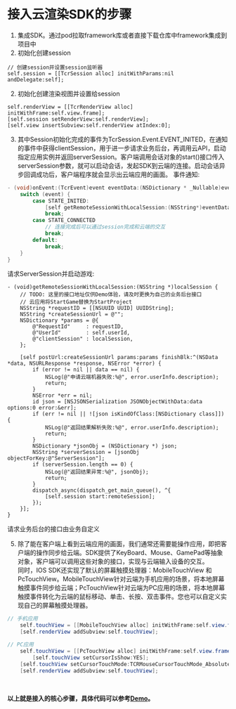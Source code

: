 
# 接入云渲染SDK的步骤

1. 集成SDK。通过pod拉取framework库或者直接下载仓库中framework集成到项目中
2. 初始化创建session

```
// 创建session并设置session监听器
self.session = [[TcrSession alloc] initWithParams:nil andDelegate:self];
```

2. 初始化创建渲染视图并设置给session
```
self.renderView = [[TcrRenderView alloc] initWithFrame:self.view.frame];
[self.session setRenderView:self.renderView];
[self.view insertSubview:self.renderView atIndex:0];
```

3. 其中Session初始化完成的事件为TcrSession.Event.EVENT_INITED，在通知的事件中获得clientSession，用于进一步请求业务后台，再调用云API，启动指定应用实例并返回serverSession。客户端调用会话对象的start()接口传入serverSession参数，就可以启动会话，发起SDK到云端的连接。启动会话异步回调成功后，客户端程序就会显示出云端应用的画面。 
事件通知:

```java
- (void)onEvent:(TcrEvent)event eventData:(NSDictionary * _Nullable)eventData { 
    switch (event) {
        case STATE_INITED:
            [self getRemoteSessionWithLocalSession:(NSString*)eventData];
            break;
        case STATE_CONNECTED
            // 连接完成后可以通过session完成和云端的交互
            break;
        default:
            break;
    }
}

```

请求ServerSession并启动游戏:

```
- (void)getRemoteSessionWithLocalSession:(NSString *)localSession {
    // TODO: 这里的接口地址仅供Demo体验，请及时更换为自己的业务后台接口
    // 云应用将StartGame替换为StartProject
    NSString *requestID = [[NSUUID UUID] UUIDString];
    NSString *createSessionUrl = @"";
    NSDictionary *params = @{
        @"RequestId"     : requestID,
        @"UserId"        : self.userId,
        @"clientSession" : localSession,
    };
        
    [self postUrl:createSessionUrl params:params finishBlk:^(NSData *data, NSURLResponse *response, NSError *error) {
        if (error != nil || data == nil) {
            NSLog(@"申请云端机器失败:%@", error.userInfo.description);
            return;
        }
        NSError *err = nil;
        id json = [NSJSONSerialization JSONObjectWithData:data options:0 error:&err];
        if (err != nil || ![json isKindOfClass:[NSDictionary class]]) {
            NSLog(@"返回结果解析失败:%@", error.userInfo.description);
            return;
        }
        NSDictionary *jsonObj = (NSDictionary *) json;
        NSString *serverSession = [jsonObj objectForKey:@"ServerSession"];
        if (serverSession.length == 0) {
            NSLog(@"返回结果异常:%@", jsonObj);
            return;
        }
        dispatch_async(dispatch_get_main_queue(), ^{
            [self.session start:remoteSession];
        });
    }];
}
```

请求业务后台的接口由业务自定义

5. 除了能在客户端上看到云端应用的画面，我们通常还需要能操作应用，即把客户端的操作同步给云端。SDK提供了KeyBoard、Mouse、GamePad等抽象对象，客户端可以调用这些对象的接口，实现与云端输入设备的交互。  
同时，IOS SDK还实现了默认的屏幕触摸处理器：MobileTouchView 和 PcTouchView。MobileTouchView针对云端为手机应用的场景，将本地屏幕触摸事件同步给云端；PcTouchView针对云端为PC应用的场景，将本地屏幕触摸事件转化为云端的鼠标移动、单击、长按、双击事件。您也可以自定义实现自己的屏幕触摸处理器。

```java
// 手机应用
    self.touchView = [[MobileTouchView alloc] initWithFrame:self.view.frame session:self.session];
    [self.renderView addSubview:self.touchView];

// PC应用
    self.touchView = [[PcTouchView alloc] initWithFrame:self.view.frame session:self.session];
        [self.touchView setCursorIsShow:YES];
    [self.touchView setCursorTouchMode:TCRMouseCursorTouchMode_AbsoluteTouch];
    [self.renderView addSubview:self.touchView];
```

<br><p>
**以上就是接入的核心步骤，具体代码可以参考[Demo](../Demo)。** 

